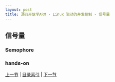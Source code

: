 ```yaml
---
layout: post
title: 源码开放学ARM - Linux 驱动的并发控制 - 信号量
---
```


## 信号量

### Semophore

### hands-on


[上一节](chp105-5.html)  |  [目录索引](../index.html)  |  [下一节](chp105-7.html)
